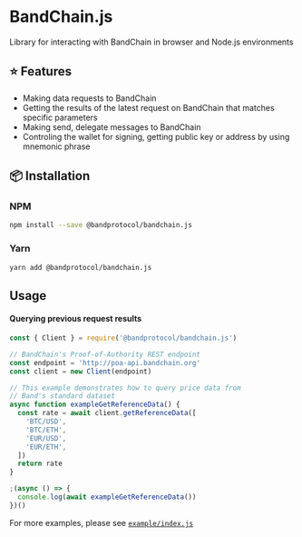 # BandChain.js

Library for interacting with BandChain in browser and Node.js environments

## ⭐️ Features

- Making data requests to BandChain
- Getting the results of the latest request on BandChain that matches specific parameters
- Making send, delegate messages to BandChain
- Controling the wallet for signing, getting public key or address by using mnemonic phrase

## 📦 Installation

### NPM

```bash
npm install --save @bandprotocol/bandchain.js
```

### Yarn

```bash
yarn add @bandprotocol/bandchain.js
```

## Usage

#### Querying previous request results

```js
const { Client } = require('@bandprotocol/bandchain.js')

// BandChain's Proof-of-Authority REST endpoint
const endpoint = 'http://poa-api.bandchain.org'
const client = new Client(endpoint)

// This example demonstrates how to query price data from
// Band's standard dataset
async function exampleGetReferenceData() {
  const rate = await client.getReferenceData([
    'BTC/USD',
    'BTC/ETH',
    'EUR/USD',
    'EUR/ETH',
  ])
  return rate
}

;(async () => {
  console.log(await exampleGetReferenceData())
})()
```

For more examples, please see [`example/index.js`](example/index.js)
